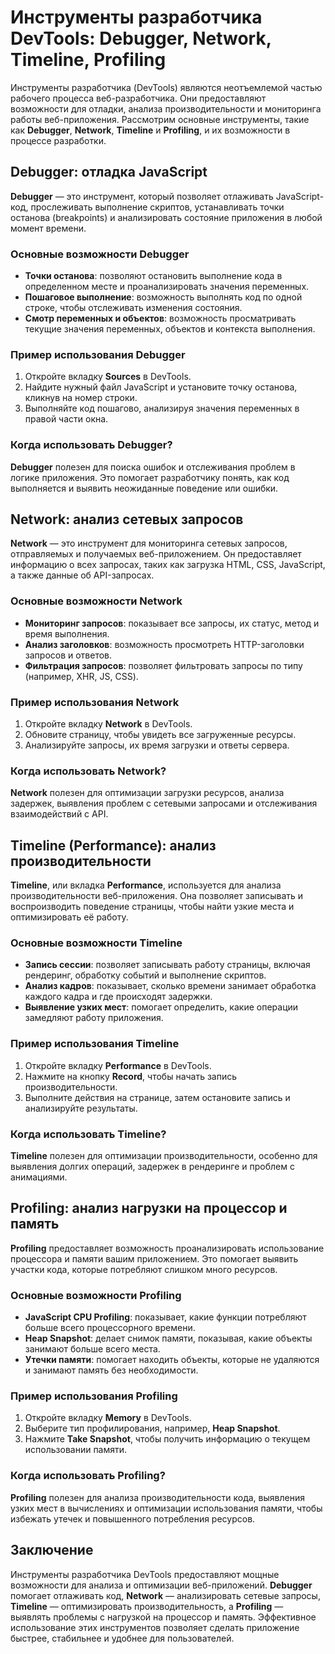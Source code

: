 # Инструменты разработчика DevTools: Debugger, Network, Timeline, Profiling

Инструменты разработчика (DevTools) являются неотъемлемой частью рабочего процесса веб-разработчика. Они предоставляют возможности для отладки, анализа производительности и мониторинга работы веб-приложения. Рассмотрим основные инструменты, такие как **Debugger**, **Network**, **Timeline** и **Profiling**, и их возможности в процессе разработки.

## Debugger: отладка JavaScript

**Debugger** — это инструмент, который позволяет отлаживать JavaScript-код, прослеживать выполнение скриптов, устанавливать точки останова (breakpoints) и анализировать состояние приложения в любой момент времени.

### Основные возможности Debugger
- **Точки останова**: позволяют остановить выполнение кода в определенном месте и проанализировать значения переменных.
- **Пошаговое выполнение**: возможность выполнять код по одной строке, чтобы отслеживать изменения состояния.
- **Смотр переменных и объектов**: возможность просматривать текущие значения переменных, объектов и контекста выполнения.

### Пример использования Debugger
1. Откройте вкладку **Sources** в DevTools.
2. Найдите нужный файл JavaScript и установите точку останова, кликнув на номер строки.
3. Выполняйте код пошагово, анализируя значения переменных в правой части окна.

### Когда использовать Debugger?
**Debugger** полезен для поиска ошибок и отслеживания проблем в логике приложения. Это помогает разработчику понять, как код выполняется и выявить неожиданные поведение или ошибки.

## Network: анализ сетевых запросов

**Network** — это инструмент для мониторинга сетевых запросов, отправляемых и получаемых веб-приложением. Он предоставляет информацию о всех запросах, таких как загрузка HTML, CSS, JavaScript, а также данные об API-запросах.

### Основные возможности Network
- **Мониторинг запросов**: показывает все запросы, их статус, метод и время выполнения.
- **Анализ заголовков**: возможность просмотреть HTTP-заголовки запросов и ответов.
- **Фильтрация запросов**: позволяет фильтровать запросы по типу (например, XHR, JS, CSS).

### Пример использования Network
1. Откройте вкладку **Network** в DevTools.
2. Обновите страницу, чтобы увидеть все загруженные ресурсы.
3. Анализируйте запросы, их время загрузки и ответы сервера.

### Когда использовать Network?
**Network** полезен для оптимизации загрузки ресурсов, анализа задержек, выявления проблем с сетевыми запросами и отслеживания взаимодействий с API.

## Timeline (Performance): анализ производительности

**Timeline**, или вкладка **Performance**, используется для анализа производительности веб-приложения. Она позволяет записывать и воспроизводить поведение страницы, чтобы найти узкие места и оптимизировать её работу.

### Основные возможности Timeline
- **Запись сессии**: позволяет записывать работу страницы, включая рендеринг, обработку событий и выполнение скриптов.
- **Анализ кадров**: показывает, сколько времени занимает обработка каждого кадра и где происходят задержки.
- **Выявление узких мест**: помогает определить, какие операции замедляют работу приложения.

### Пример использования Timeline
1. Откройте вкладку **Performance** в DevTools.
2. Нажмите на кнопку **Record**, чтобы начать запись производительности.
3. Выполните действия на странице, затем остановите запись и анализируйте результаты.

### Когда использовать Timeline?
**Timeline** полезен для оптимизации производительности, особенно для выявления долгих операций, задержек в рендеринге и проблем с анимациями.

## Profiling: анализ нагрузки на процессор и память

**Profiling** предоставляет возможность проанализировать использование процессора и памяти вашим приложением. Это помогает выявить участки кода, которые потребляют слишком много ресурсов.

### Основные возможности Profiling
- **JavaScript CPU Profiling**: показывает, какие функции потребляют больше всего процессорного времени.
- **Heap Snapshot**: делает снимок памяти, показывая, какие объекты занимают больше всего места.
- **Утечки памяти**: помогает находить объекты, которые не удаляются и занимают память без необходимости.

### Пример использования Profiling
1. Откройте вкладку **Memory** в DevTools.
2. Выберите тип профилирования, например, **Heap Snapshot**.
3. Нажмите **Take Snapshot**, чтобы получить информацию о текущем использовании памяти.

### Когда использовать Profiling?
**Profiling** полезен для анализа производительности кода, выявления узких мест в вычислениях и оптимизации использования памяти, чтобы избежать утечек и повышенного потребления ресурсов.

## Заключение

Инструменты разработчика DevTools предоставляют мощные возможности для анализа и оптимизации веб-приложений. **Debugger** помогает отлаживать код, **Network** — анализировать сетевые запросы, **Timeline** — оптимизировать производительность, а **Profiling** — выявлять проблемы с нагрузкой на процессор и память. Эффективное использование этих инструментов позволяет сделать приложение быстрее, стабильнее и удобнее для пользователей.

